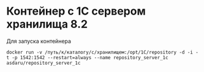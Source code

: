 # Контейнер с 1С сервером хранилища 8.2

Для запуска контейнера

```
docker run -v /путь/к/каталогу/с/хранилищем:/opt/1C/repository -d -i -t -p 1542:1542 --restart=always --name repository_server_1c  asdaru/repository_server_1c
```
